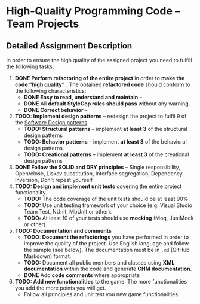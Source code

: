 High-Quality Programming Code – Team Projects
=============================================
Detailed Assignment Description
-------------------------------
In order to ensure the high quality of the assigned project you need to fulfill the following tasks:

1.  **DONE Perform refactoring of the entire project**  in order to **make the code “high quality”** . The obtained **refactored code** should conform to the following characteristics:
    -   **DONE Easy to read, understand and maintain** – 
    -   **DONE** All **default StyleCop rules should pass** without any warning.
    -   **DONE Correct behavior** – 
2.  **TODO: Implement design patterns** – redesign the project to fulfil 9 of the [Software Design patterns](http://en.wikipedia.org/wiki/Software_design_pattern)
    -   **TODO: Structural patterns** – implement **at least 3** of the structural design patterns
    -   **TODO: Behavior patterns** – implement **at least 3** of the behavioral design patterns
    -   **TODO: Creational patterns** – implement **at least 3** of the creational design patterns
3.  **DONE Follow the SOLID and DRY principles** – Single responsibility, Open/close, Liskov substitution, Interface segregation, Dependency inversion, Don't repeat yourself
4.  **TODO: Design and implement unit tests** covering the entire project functionality. 
	-	**TODO:** The code coverage of the unit tests should be at least 90%.
	-	**TODO:** Use unit testing framework of your choice (e.g. Visual Studio Team Test, NUnit, MbUnit or other).
    -   **TODO:** At least 10 of your tests should use **mocking** (Moq, JustMock or other).
5.  **TODO: Documentation and comments**
    -   **TODO: Document the refactorings** you have performed in order to improve the quality of the project. Use English language and follow the sample (see below). The documentation must be in `.md` (GitHub Markdown) format.
    -   **TODO:** Document all public members and classes using **XML documentation** within the code and generate **CHM documentation**.
    -   **DONE** Add **code comments** where appropriate
6.	**TODO: Add new functionalities** to the game. The more functionalities you add the more points you will get.
	-	Follow all principles and unit test you new game functionalities.